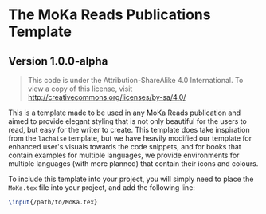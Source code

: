 # The MoKa Reads Publications Template 
## Version 1.0.0-alpha 

> This code is under the Attribution-ShareAlike 4.0 International. To view a copy of 
> this license, visit http://creativecommons.org/licenses/by-sa/4.0/

This is a template made to be used in any MoKa Reads publication and aimed to provide 
elegant styling that is not only beautiful for the users to read, but easy for the writer 
to create. This template does take inspiration from the `lachaise` template, but we have heavily modified 
our template for enhanced user's visuals towards the code snippets, and for books that contain examples for multiple 
languages, we provide environments for multiple languages (with more planned) that contain their icons and colours. 

To include this template into your project, you will simply need to place the 
`MoKa.tex` file into your project, and add the following line: 

```tex
\input{/path/to/MoKa.tex}
```

